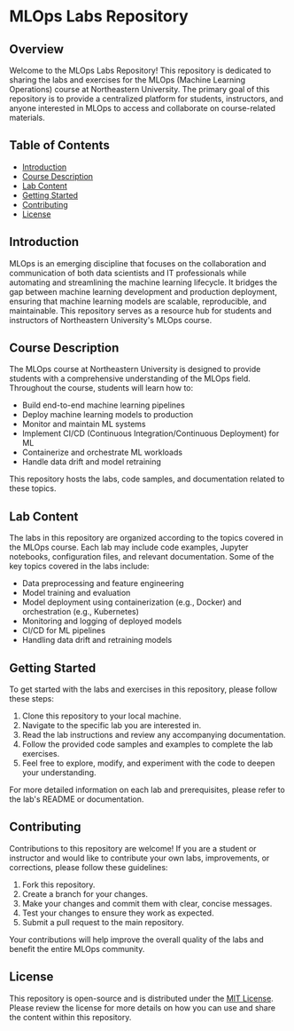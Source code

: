 # MLOps Labs Repository

## Overview

Welcome to the MLOps Labs Repository! This repository is dedicated to sharing the labs and exercises for the MLOps (Machine Learning Operations) course at Northeastern University. The primary goal of this repository is to provide a centralized platform for students, instructors, and anyone interested in MLOps to access and collaborate on course-related materials.

## Table of Contents

- [Introduction](#introduction)
- [Course Description](#course-description)
- [Lab Content](#lab-content)
- [Getting Started](#getting-started)
- [Contributing](#contributing)
- [License](#license)

## Introduction

MLOps is an emerging discipline that focuses on the collaboration and communication of both data scientists and IT professionals while automating and streamlining the machine learning lifecycle. It bridges the gap between machine learning development and production deployment, ensuring that machine learning models are scalable, reproducible, and maintainable. This repository serves as a resource hub for students and instructors of Northeastern University's MLOps course.

## Course Description

The MLOps course at Northeastern University is designed to provide students with a comprehensive understanding of the MLOps field. Throughout the course, students will learn how to:

- Build end-to-end machine learning pipelines
- Deploy machine learning models to production
- Monitor and maintain ML systems
- Implement CI/CD (Continuous Integration/Continuous Deployment) for ML
- Containerize and orchestrate ML workloads
- Handle data drift and model retraining

This repository hosts the labs, code samples, and documentation related to these topics.

## Lab Content

The labs in this repository are organized according to the topics covered in the MLOps course. Each lab may include code examples, Jupyter notebooks, configuration files, and relevant documentation. Some of the key topics covered in the labs include:

- Data preprocessing and feature engineering
- Model training and evaluation
- Model deployment using containerization (e.g., Docker) and orchestration (e.g., Kubernetes)
- Monitoring and logging of deployed models
- CI/CD for ML pipelines
- Handling data drift and retraining models

## Getting Started

To get started with the labs and exercises in this repository, please follow these steps:

1. Clone this repository to your local machine.
2. Navigate to the specific lab you are interested in.
3. Read the lab instructions and review any accompanying documentation.
4. Follow the provided code samples and examples to complete the lab exercises.
5. Feel free to explore, modify, and experiment with the code to deepen your understanding.

For more detailed information on each lab and prerequisites, please refer to the lab's README or documentation.

## Contributing

Contributions to this repository are welcome! If you are a student or instructor and would like to contribute your own labs, improvements, or corrections, please follow these guidelines:

1. Fork this repository.
2. Create a branch for your changes.
3. Make your changes and commit them with clear, concise messages.
4. Test your changes to ensure they work as expected.
5. Submit a pull request to the main repository.

Your contributions will help improve the overall quality of the labs and benefit the entire MLOps community.

## License

This repository is open-source and is distributed under the [MIT License](LICENSE). Please review the license for more details on how you can use and share the content within this repository.
